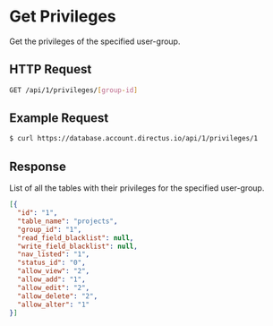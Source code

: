 # Get Privileges

Get the privileges of the specified user-group.

## HTTP Request

```bash
GET /api/1/privileges/[group-id]
```

## Example Request

```bash
$ curl https://database.account.directus.io/api/1/privileges/1
```

## Response

List of all the tables with their privileges for the specified user-group.

```json
[{
  "id": "1",
  "table_name": "projects",
  "group_id": "1",
  "read_field_blacklist": null,
  "write_field_blacklist": null,
  "nav_listed": "1",
  "status_id": "0",
  "allow_view": "2",
  "allow_add": "1",
  "allow_edit": "2",
  "allow_delete": "2",
  "allow_alter": "1"
}]
```